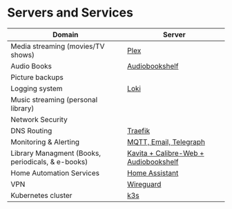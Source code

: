 # Servers and Services

| Domain    | Server |
| -------- | ------- |
| Media streaming (movies/TV shows)  | [Plex](./media//plex/plex-info.md) |
| Audio Books | [Audiobookshelf](./media/book_media_servers.md) |
| Picture backups | []()  |
| Logging system  | [Loki](loki.md)  |
| Music streaming (personal library) | []() |
| Network Security | []() |
| DNS Routing  |[Traefik]() |
| Monitoring & Alerting | [MQTT, Email, Telegraph](../other/alert_monitoring.md) |
| Library Managment (Books, periodicals, & e-books) | [ Kavita + Calibre-Web + Audiobookshelf](./media/book_media_servers.md) |
| Home Automation Services | [Home Assistant]()
| VPN | [Wireguard]() |
| Kubernetes cluster | [k3s]() |
